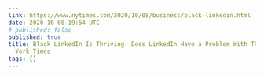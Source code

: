 ```yaml
---
link: https://www.nytimes.com/2020/10/08/business/black-linkedin.html
date: 2020-10-08 19:54 UTC
# published: false
published: true
title: Black LinkedIn Is Thriving. Does LinkedIn Have a Problem With That? - The New
  York Times
tags: []
---
```



